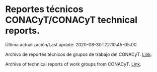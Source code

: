 # Reportes técnicos CONACyT/CONACyT technical reports.

Última actualización/Last update: 2020-08-30T22:10:45-05:00

Archivo de reportes técnicos de grupos de trabajo del CONACyT. [Link](https://coronavirus.conacyt.mx/productos/index.html).

Archive of technical reports of work groups from CONACyT. [Link](https://coronavirus.conacyt.mx/productos/index.html).
